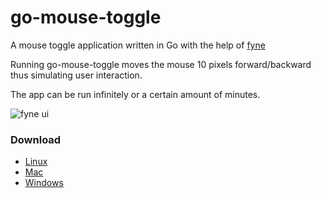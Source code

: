 # go-mouse-toggle
A mouse toggle application written in Go with the help of [fyne](https://github.com/fyne-io/fyne)

Running go-mouse-toggle moves the mouse 10 pixels forward/backward thus simulating user interaction.

The app can be run infinitely or a certain amount of minutes.

![fyne ui](https://raw.githubusercontent.com/etimoz/go-mouse-toggle/master/images/go-mouse-toggle.png)

### Download

* [Linux](https://github.com/etimoz/go-mouse-toggle/releases/download/v1.0.1/go-mouse-toggle_1_0_1_linux_amd64.zip)
* [Mac](https://github.com/etimoz/go-mouse-toggle/releases/download/v1.0.1/go-mouse-toggle_1_0_1_darwin_x86_64.zip)
* [Windows](https://github.com/etimoz/go-mouse-toggle/releases/download/v1.0.1/go-mouse-toggle_1_0_1_windows_i386.zip)